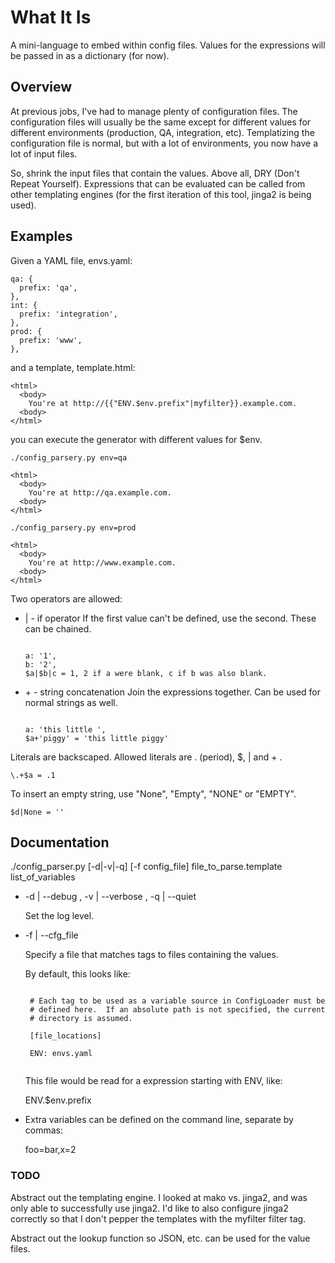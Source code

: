 # What It Is #

A mini-language to embed within config files.  Values for the
expressions will be passed in as a dictionary (for now).

## Overview ##

At previous jobs, I've had to manage plenty of configuration files.
The configuration files will usually be the same except for different 
values for different environments (production, QA, integration, etc).
Templatizing the configuration file is normal, but with a lot of 
environments, you now have a lot of input files.

So, shrink the input files that contain the values.  Above all, DRY 
(Don't Repeat Yourself).  Expressions that can be evaluated can be
called from other templating engines (for the first iteration of 
this tool, jinga2 is being used).

## Examples ##

Given a YAML file, envs.yaml:

    qa: {
      prefix: 'qa',
    },
    int: {
      prefix: 'integration',
    },
    prod: {
      prefix: 'www',
    }, 

and a template, template.html:

    <html>
      <body>
        You're at http://{{"ENV.$env.prefix"|myfilter}}.example.com.
      <body>
    </html>

you can execute the generator with different values for $env.

    ./config_parsery.py env=qa

    <html>
      <body>
        You're at http://qa.example.com.
      <body>
    </html>

    ./config_parsery.py env=prod

    <html>
      <body>
        You're at http://www.example.com.
      <body>
    </html>

Two operators are allowed:

  * | - if operator
    If the first value can't be defined, use the second.  These can be
    chained.

    <pre><code>
    a: '1',
    b: '2',
    $a|$b|c = 1, 2 if a were blank, c if b was also blank.
    </code></pre>

  * \+ - string concatenation
    Join the expressions together.  Can be used for normal strings as 
    well.

    <pre><code>
    a: 'this little ',
    $a+'piggy' = 'this little piggy'
    </code></pre>

Literals are backscaped.  Allowed literals are . (period), $, | and + .

    \.+$a = .1

To insert an empty string, use "None", "Empty", "NONE" or "EMPTY".

    $d|None = ''

## Documentation ##

./config_parser.py [-d|-v|-q] [-f config_file] 
    file_to_parse.template list_of_variables

  * -d | --debug , -v | --verbose , -q | --quiet

     Set the log level.

  * -f | --cfg_file 

     Specify a file that matches tags to files containing the values.

     By default, this looks like:

     <pre><code>
     # Each tag to be used as a variable source in ConfigLoader must be 
     # defined here.  If an absolute path is not specified, the current
     # directory is assumed.

     [file_locations]

     ENV: envs.yaml
     </code></pre>

     This file would be read for a expression starting with ENV, like:

     ENV.$env.prefix

  * Extra variables can be defined on the command line, separate by
    commas:

    foo=bar,x=2

### TODO ###

Abstract out the templating engine.  I looked at mako vs. jinga2, and 
was only able to successfully use jinga2.  I'd like to also configure
jinga2 correctly so that I don't pepper the templates with the 
myfilter filter tag.

Abstract out the lookup function so JSON, etc. can be used for the 
value files.

